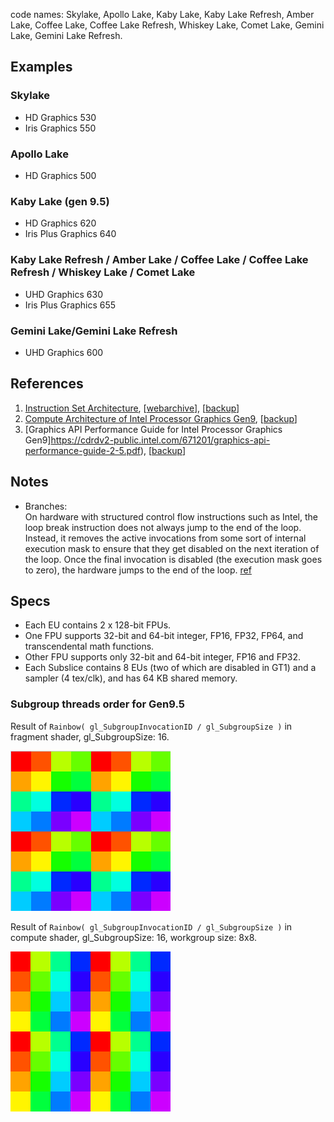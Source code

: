 code names: Skylake, Apollo Lake, Kaby Lake, Kaby Lake Refresh, Amber Lake, Coffee Lake, Coffee Lake Refresh, Whiskey Lake, Comet Lake, Gemini Lake, Gemini Lake Refresh.

## Examples

### Skylake
* HD Graphics 530
* Iris Graphics 550

### Apollo Lake
* HD Graphics 500

### Kaby Lake (gen 9.5)
* HD Graphics 620
* Iris Plus Graphics 640

### Kaby Lake Refresh / Amber Lake / Coffee Lake / Coffee Lake Refresh / Whiskey Lake / Comet Lake
* UHD Graphics 630
* Iris Plus Graphics 655

### Gemini Lake/Gemini Lake Refresh
* UHD Graphics 600


## References

1. [Instruction Set Architecture](https://software.intel.com/sites/default/files/managed/89/92/Intel-Graphics-Architecture-ISA-and-microarchitecture.pdf), [[webarchive](https://web.archive.org/web/20201108102656/https://software.intel.com/sites/default/files/managed/89/92/Intel-Graphics-Architecture-ISA-and-microarchitecture.pdf)], [[backup](../pdf/Intel-Graphics-gen9-Architecture-ISA-and-microarchitecture.pdf)]
2. [Compute Architecture of Intel Processor Graphics Gen9](https://cdrdv2-public.intel.com/774710/the-compute-architecture-of-intel-processor-graphics-gen9-v1d0-166010.pdf), [[backup](../pdf/the-compute-architecture-of-intel-processor-graphics-gen9-v1d0-166010.pdf)]
3. [Graphics API Performance Guide for Intel Processor Graphics Gen9]https://cdrdv2-public.intel.com/671201/graphics-api-performance-guide-2-5.pdf), [[backup](../pdf/graphics-api-performance-guide-2-5.pdf)]

## Notes

* Branches:<br/>
On hardware with structured control flow instructions such as Intel, the loop break instruction does not always jump to the end of the loop. Instead, it removes the active invocations from some sort of internal execution mask to ensure that they get disabled on the next iteration of the loop. Once the final invocation is disabled (the execution mask goes to zero), the hardware jumps to the end of the loop. [ref](https://www.collabora.com/news-and-blog/blog/2024/04/25/re-converging-control-flow-on-nvidia-gpus/)


## Specs

* Each EU contains 2 x 128-bit FPUs.
* One FPU supports 32-bit and 64-bit integer, FP16, FP32, FP64, and transcendental math functions.
* Other FPU supports only 32-bit and 64-bit integer, FP16 and FP32.
* Each Subslice contains 8 EUs (two of which are disabled in GT1) and a sampler (4 tex/clk), and has 64 KB shared memory.


### Subgroup threads order for Gen9.5

Result of `Rainbow( gl_SubgroupInvocationID / gl_SubgroupSize )` in fragment shader, gl_SubgroupSize: 16.

![](../img/graphics-subgroups/intel-gen9_5.png)

Result of `Rainbow( gl_SubgroupInvocationID / gl_SubgroupSize )` in compute shader, gl_SubgroupSize: 16, workgroup size: 8x8.

![](../img/compute-subgroups/intel-gen9_5.png)
